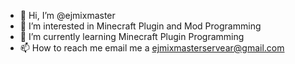 - 👋 Hi, I’m @ejmixmaster
- 👀 I’m interested in Minecraft Plugin and Mod Programming
- 🌱 I’m currently learning Minecraft Plugin Programming
- 📫 How to reach me email me a ejmixmasterservear@gmail.com

<!---
ejmixmaster/ejmixmaster is a ✨ special ✨ repository because its `README.md` (this file) appears on your GitHub profile.
You can click the Preview link to take a look at your changes.
--->
